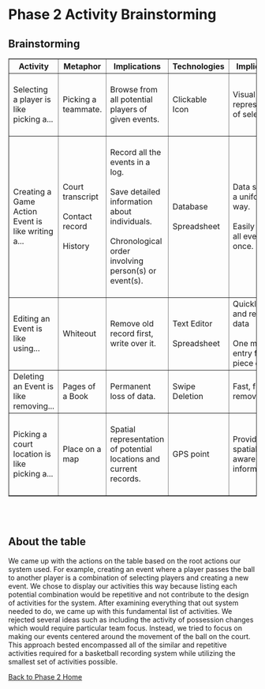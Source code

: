 <h1>Phase 2 Activity Brainstorming</h1>

<h2>Brainstorming </h2>


<table border='1'>
<tr>
<th>Activity</th>
<th>Metaphor</th>
<th>Implications</th>
<th>Technologies</th>
<th>Implications</th>
</tr>
<tr>
<td>Selecting a player is like picking a...</td>
<td> Picking a teammate. </td>
<td> <br />Browse from all potential players of given events. <br /><br /></td>
<td> Clickable Icon</td>
<td> Visual representation of selection.</td>
</tr>
<tr>
<td>Creating a Game Action Event is like writing a...</td>
<td><br /> Court transcript <br /><br /> Contact record <br /><br /> History<br /><br /> </td>
<td> <br />Record all the events in a log. <br /><br /> Save detailed information about individuals.  <br /><br /> Chronological order  involving person(s) or event(s).<br /><br /></td>
<td> Database <br /><br /> Spreadsheet </td>
<td> Data stored in a uniform way. <br /><br /> Easily view of all events at once.</td>
</tr>
<tr>
<td>Editing an Event is like using...</td>
<td> Whiteout</td>
<td> Remove old record first, write over it.</td>
<td> Text Editor <br /><br /> Spreadsheet</td>
<td> Quickly erase and re-enter data <br /><br /> One modular entry for each piece of data.</td>
</tr>
<tr>
<td>Deleting an Event is like removing...</td>
<td> Pages of a Book </td>
<td><br /> Permanent loss of data. <br /><br /> </td>
<td> Swipe Deletion</td>
<td> Fast, fluid removal.</td>
</tr>
<td>Picking a court location is like picking a...</td>
<td> Place on a map </td>
<td><br /> Spatial representation of potential locations and current records. <br /><br /> </td>
<td> GPS point</td>
<td> Provides spatially aware information</td>

</table>

<br /><br />

<h2>About the table</h2>
<p>
We came up with the actions on the table based on the root actions our system used. For example, creating an event where a player passes the ball to another player is a combination of selecting players and creating a new event. We chose to display our activities this way because listing each potential combination would be repetitive and not contribute to the design of activities for the system. After examining everything that out system needed to do, we came up with this fundamental list of activities. We rejected several ideas such as including the activity of possession changes which would require particular team focus. Instead, we tried to focus on making our events centered around the movement of the ball on the court. This approach bested encompassed all of the similar and repetitive activities required for a basketball recording system while utilizing the smallest set of activities possible.<br>
</p>

<a href='http://code.google.com/p/cs-3724-group1/wiki/Phase2HomePage'>Back to Phase 2 Home</a>